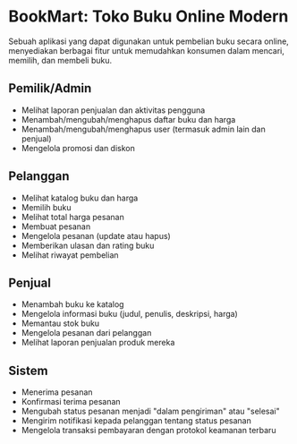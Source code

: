 # BookMart: Toko Buku Online Modern
Sebuah aplikasi yang dapat digunakan untuk pembelian buku secara online, menyediakan berbagai fitur untuk memudahkan konsumen dalam mencari, memilih, dan membeli buku.

## Pemilik/Admin
- Melihat laporan penjualan dan aktivitas pengguna
- Menambah/mengubah/menghapus daftar buku dan harga
- Menambah/mengubah/menghapus user (termasuk admin lain dan penjual)
- Mengelola promosi dan diskon
## Pelanggan
- Melihat katalog buku dan harga
- Memilih buku
- Melihat total harga pesanan
- Membuat pesanan
- Mengelola pesanan (update atau hapus)
- Memberikan ulasan dan rating buku
- Melihat riwayat pembelian
## Penjual
- Menambah buku ke katalog
- Mengelola informasi buku (judul, penulis, deskripsi, harga)
- Memantau stok buku
- Mengelola pesanan dari pelanggan
- Melihat laporan penjualan produk mereka
## Sistem
- Menerima pesanan
- Konfirmasi terima pesanan
- Mengubah status pesanan menjadi "dalam pengiriman" atau "selesai"
- Mengirim notifikasi kepada pelanggan tentang status pesanan
- Mengelola transaksi pembayaran dengan protokol keamanan terbaru
